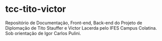 # tcc-tito-victor
Repositório de Documentação, Front-end, Back-end do Projeto de Diplomação de Tito Stauffer e Victor Lacerda pelo IFES Campus Colatina. Sob orientação de Igor Carlos Pulini.

